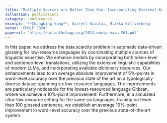 ```yaml
---
title: "Multiple Sources are Better Than One: Incorporating External Knowledge in Low-Resource Glossing"
collection: publications
category: conferences
excerpt: '**Changbing Yang**, Garrett Nicolai, Miikka Silfverberg'
venue: 'EMNLP 2024'
paperurl: 'https://aclanthology.org/2024.emnlp-main.261.pdf'
---
```


In this paper, we address the data scarcity problem in automatic data-driven glossing for low-resource languages by coordinating multiple sources of linguistic expertise. We enhance models by incorporating both token-level and sentence-level translations, utilizing the extensive linguistic capabilities of modern LLMs, and incorporating available dictionary resources. Our enhancements lead to an average absolute improvement of 5%-points in word-level accuracy over the previous state of the art on a typologically diverse dataset spanning six low-resource languages. The improvements are particularly noticeable for the lowest-resourced language Gitksan, where we achieve a 10%-point improvement. Furthermore, in a simulated ultra-low resource setting for the same six languages, training on fewer than 100 glossed sentences, we establish an average 10%-point improvement in word-level accuracy over the previous state-of-the-art system.
